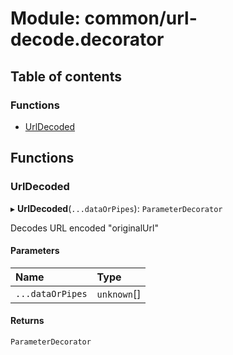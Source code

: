 # Module: common/url-decode.decorator

## Table of contents

### Functions

- [UrlDecoded](common_url_decode_decorator.md#urldecoded)

## Functions

### UrlDecoded

▸ **UrlDecoded**(`...dataOrPipes`): `ParameterDecorator`

Decodes URL encoded "originalUrl"

#### Parameters

| Name | Type |
| :------ | :------ |
| `...dataOrPipes` | `unknown`[] |

#### Returns

`ParameterDecorator`
